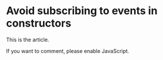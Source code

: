 # Avoid subscribing to events in constructors

This is the article.

<div id="disqus_thread"></div>
<script>
    var disqus_config = function () {
        this.page.url = "https://chuchu.github.io/180212/CTorEvents";
        this.page.identifier = "180212_CTorEvents";
    };
    (function() {
        var d = document, s = d.createElement('script');
        s.src = 'https://chuchuchuchu.disqus.com/embed.js';
        s.setAttribute('data-timestamp', +new Date());
        (d.head || d.body).appendChild(s);
    })();
</script>
<noscript>If you want to comment, please enable JavaScript.</noscript>